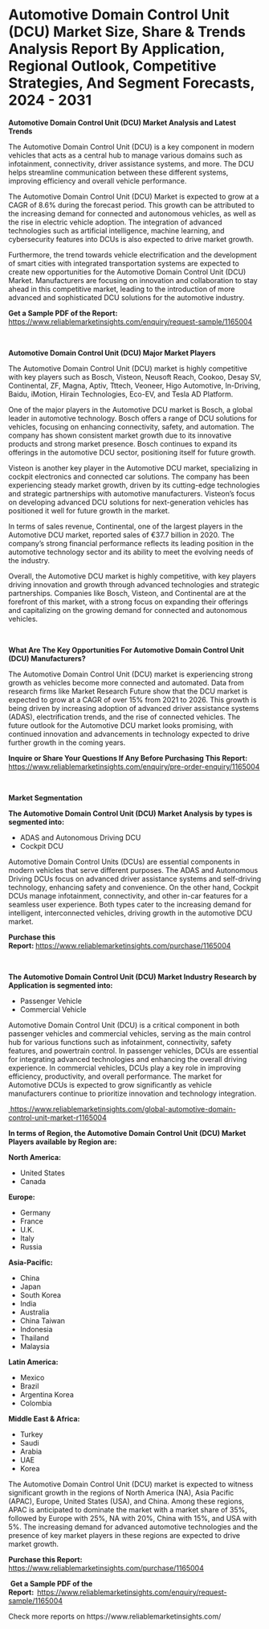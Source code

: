 <p><h1>Automotive Domain Control Unit (DCU) Market Size, Share & Trends Analysis Report By Application, Regional Outlook, Competitive Strategies, And Segment Forecasts, 2024 - 2031</h1></p><p><strong>Automotive Domain Control Unit (DCU) Market Analysis and Latest Trends</strong></p>
<p><p>The Automotive Domain Control Unit (DCU) is a key component in modern vehicles that acts as a central hub to manage various domains such as infotainment, connectivity, driver assistance systems, and more. The DCU helps streamline communication between these different systems, improving efficiency and overall vehicle performance.</p><p>The Automotive Domain Control Unit (DCU) Market is expected to grow at a CAGR of 8.6% during the forecast period. This growth can be attributed to the increasing demand for connected and autonomous vehicles, as well as the rise in electric vehicle adoption. The integration of advanced technologies such as artificial intelligence, machine learning, and cybersecurity features into DCUs is also expected to drive market growth.</p><p>Furthermore, the trend towards vehicle electrification and the development of smart cities with integrated transportation systems are expected to create new opportunities for the Automotive Domain Control Unit (DCU) Market. Manufacturers are focusing on innovation and collaboration to stay ahead in this competitive market, leading to the introduction of more advanced and sophisticated DCU solutions for the automotive industry.</p></p>
<p><strong>Get a Sample PDF of the Report:&nbsp;</strong> <a href="https://www.reliablemarketinsights.com/enquiry/request-sample/1165004">https://www.reliablemarketinsights.com/enquiry/request-sample/1165004</a></p>
<p>&nbsp;</p>
<p><strong>Automotive Domain Control Unit (DCU) Major Market Players</strong></p>
<p><p>The Automotive Domain Control Unit (DCU) market is highly competitive with key players such as Bosch, Visteon, Neusoft Reach, Cookoo, Desay SV, Continental, ZF, Magna, Aptiv, Tttech, Veoneer, Higo Automotive, In-Driving, Baidu, iMotion, Hirain Technologies, Eco-EV, and Tesla AD Platform. </p><p>One of the major players in the Automotive DCU market is Bosch, a global leader in automotive technology. Bosch offers a range of DCU solutions for vehicles, focusing on enhancing connectivity, safety, and automation. The company has shown consistent market growth due to its innovative products and strong market presence. Bosch continues to expand its offerings in the automotive DCU sector, positioning itself for future growth.</p><p>Visteon is another key player in the Automotive DCU market, specializing in cockpit electronics and connected car solutions. The company has been experiencing steady market growth, driven by its cutting-edge technologies and strategic partnerships with automotive manufacturers. Visteon’s focus on developing advanced DCU solutions for next-generation vehicles has positioned it well for future growth in the market.</p><p>In terms of sales revenue, Continental, one of the largest players in the Automotive DCU market, reported sales of €37.7 billion in 2020. The company’s strong financial performance reflects its leading position in the automotive technology sector and its ability to meet the evolving needs of the industry.</p><p>Overall, the Automotive DCU market is highly competitive, with key players driving innovation and growth through advanced technologies and strategic partnerships. Companies like Bosch, Visteon, and Continental are at the forefront of this market, with a strong focus on expanding their offerings and capitalizing on the growing demand for connected and autonomous vehicles.</p></p>
<p>&nbsp;</p>
<p><strong>What Are The Key Opportunities For Automotive Domain Control Unit (DCU) Manufacturers?</strong></p>
<p><p>The Automotive Domain Control Unit (DCU) market is experiencing strong growth as vehicles become more connected and automated. Data from research firms like Market Research Future show that the DCU market is expected to grow at a CAGR of over 15% from 2021 to 2026. This growth is being driven by increasing adoption of advanced driver assistance systems (ADAS), electrification trends, and the rise of connected vehicles. The future outlook for the Automotive DCU market looks promising, with continued innovation and advancements in technology expected to drive further growth in the coming years.</p></p>
<p><strong>Inquire or Share Your Questions If Any Before Purchasing This Report:</strong> <a href="https://www.reliablemarketinsights.com/enquiry/pre-order-enquiry/1165004">https://www.reliablemarketinsights.com/enquiry/pre-order-enquiry/1165004</a></p>
<p>&nbsp;</p>
<p><strong>Market Segmentation</strong></p>
<p><strong>The Automotive Domain Control Unit (DCU) Market Analysis by types is segmented into:</strong></p>
<p><ul><li>ADAS and Autonomous Driving DCU</li><li>Cockpit DCU</li></ul></p>
<p><p>Automotive Domain Control Units (DCUs) are essential components in modern vehicles that serve different purposes. The ADAS and Autonomous Driving DCUs focus on advanced driver assistance systems and self-driving technology, enhancing safety and convenience. On the other hand, Cockpit DCUs manage infotainment, connectivity, and other in-car features for a seamless user experience. Both types cater to the increasing demand for intelligent, interconnected vehicles, driving growth in the automotive DCU market.</p></p>
<p><strong>Purchase this Report:&nbsp;</strong><a href="https://www.reliablemarketinsights.com/purchase/1165004">https://www.reliablemarketinsights.com/purchase/1165004</a></p>
<p>&nbsp;</p>
<p><strong>The Automotive Domain Control Unit (DCU) Market Industry Research by Application is segmented into:</strong></p>
<p><ul><li>Passenger Vehicle</li><li>Commercial Vehicle</li></ul></p>
<p><p>Automotive Domain Control Unit (DCU) is a critical component in both passenger vehicles and commercial vehicles, serving as the main control hub for various functions such as infotainment, connectivity, safety features, and powertrain control. In passenger vehicles, DCUs are essential for integrating advanced technologies and enhancing the overall driving experience. In commercial vehicles, DCUs play a key role in improving efficiency, productivity, and overall performance. The market for Automotive DCUs is expected to grow significantly as vehicle manufacturers continue to prioritize innovation and technology integration.</p></p>
<p><a href="https://www.reliablemarketinsights.com/global-automotive-domain-control-unit-market-r1165004">&nbsp;https://www.reliablemarketinsights.com/global-automotive-domain-control-unit-market-r1165004</a></p>
<p><strong>In terms of Region, the Automotive Domain Control Unit (DCU) Market Players available by Region are:</strong></p>
<p>
    <p> <strong> North America: </strong>
        <ul>
            <li>United States</li>
            <li>Canada</li>
        </ul>
        </p> 
    <p> <strong> Europe: </strong>
        <ul>
            <li>Germany</li>
            <li>France</li>
            <li>U.K.</li>
            <li>Italy</li>
            <li>Russia</li>
        </ul>
        </p> 
    <p> <strong> Asia-Pacific: </strong>
        <ul>
            <li>China</li>
            <li>Japan</li>
            <li>South Korea</li>
            <li>India</li>
            <li>Australia</li>
            <li>China Taiwan</li>
            <li>Indonesia</li>
            <li>Thailand</li>
            <li>Malaysia</li>
        </ul>
        </p> 
    <p> <strong> Latin America: </strong>
        <ul>
            <li>Mexico</li>
            <li>Brazil</li>
            <li>Argentina Korea</li>
            <li>Colombia</li>
        </ul>
        </p> 
    <p> <strong> Middle East & Africa: </strong>
        <ul>
            <li>Turkey</li>
            <li>Saudi</li>
            <li>Arabia</li>
            <li>UAE</li>
            <li>Korea</li>
        </ul>
    </p>
    </p>
<p><p>The Automotive Domain Control Unit (DCU) market is expected to witness significant growth in the regions of North America (NA), Asia Pacific (APAC), Europe, United States (USA), and China. Among these regions, APAC is anticipated to dominate the market with a market share of 35%, followed by Europe with 25%, NA with 20%, China with 15%, and USA with 5%. The increasing demand for advanced automotive technologies and the presence of key market players in these regions are expected to drive market growth.</p></p>
<p><strong>Purchase this Report: </strong><a href="https://www.reliablemarketinsights.com/purchase/1165004">https://www.reliablemarketinsights.com/purchase/1165004</a></p>
<p>&nbsp;<strong>Get a Sample PDF of the Report:&nbsp;&nbsp;</strong><a href="https://www.reliablemarketinsights.com/enquiry/request-sample/1165004">https://www.reliablemarketinsights.com/enquiry/request-sample/1165004</a></p>
<p><strong></strong></p>
<p>Check more reports on https://www.reliablemarketinsights.com/</p>